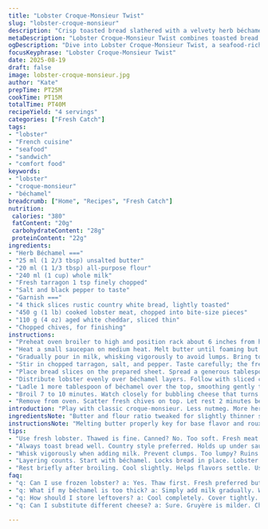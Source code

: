 ```yaml
---
title: "Lobster Croque-Monsieur Twist"
slug: "lobster-croque-monsieur"
description: "Crisp toasted bread slathered with a velvety herb béchamel sauce, layered with fresh cooked lobster chunks and creamy aged cheddar. A hint of fresh tarragon amps the béchamel, swapping classic nutmeg for something brighter. Quick broil to golden-brown lava cheese and bubbling béchamel. Ready in under an hour. Ideal for seafood fans craving a classic with bold upgrades and solid kitchen tactics."
metaDescription: "Lobster Croque-Monsieur Twist combines toasted bread with herb béchamel, lobster, and aged cheddar for a seafood delight in under an hour."
ogDescription: "Dive into Lobster Croque-Monsieur Twist, a seafood-rich dish layered with creamy béchamel and bubbling cheddar, ready in under an hour."
focusKeyphrase: "Lobster Croque-Monsieur Twist"
date: 2025-08-19
draft: false
image: lobster-croque-monsieur.jpg
author: "Kate"
prepTime: PT25M
cookTime: PT15M
totalTime: PT40M
recipeYield: "4 servings"
categories: ["Fresh Catch"]
tags:
- "lobster"
- "French cuisine"
- "seafood"
- "sandwich"
- "comfort food"
keywords:
- "lobster"
- "croque-monsieur"
- "béchamel"
breadcrumb: ["Home", "Recipes", "Fresh Catch"]
nutrition: 
 calories: "380"
 fatContent: "20g"
 carbohydrateContent: "28g"
 proteinContent: "22g"
ingredients:
- "Herb Béchamel ==="
- "25 ml (1 2/3 tbsp) unsalted butter"
- "20 ml (1 1/3 tbsp) all-purpose flour"
- "240 ml (1 cup) whole milk"
- "Fresh tarragon 1 tsp finely chopped"
- "Salt and black pepper to taste"
- "Garnish ==="
- "4 thick slices rustic country white bread, lightly toasted"
- "450 g (1 lb) cooked lobster meat, chopped into bite-size pieces"
- "110 g (4 oz) aged white cheddar, sliced thin"
- "Chopped chives, for finishing"
instructions:
- "Preheat oven broiler to high and position rack about 6 inches from heat source. Line baking sheet with parchment."
- "Heat a small saucepan on medium heat. Melt butter until foaming but not browned. Whisk in flour, keep stirring for 90 seconds to cook out raw taste but don’t let it color."
- "Gradually pour in milk, whisking vigorously to avoid lumps. Bring to a bare simmer, whisking constantly. The sauce should thicken and coat the back of a spoon in about 4 minutes."
- "Stir in chopped tarragon, salt, and pepper. Taste carefully; the fresh herb will change profile from classic nutmeg béchamel. Remove from heat before sauce gets too thick; it will thicken more as it cools."
- "Place bread slices on the prepared sheet. Spread a generous tablespoon of béchamel over each slice."
- "Distribute lobster evenly over béchamel layers. Follow with sliced cheddar, layering it to cover lobster pieces without overcrowding."
- "Ladle 1 more tablespoon of béchamel over the top, smoothing gently to cover cheese and edges just so. Season lightly with pepper."
- "Broil 7 to 10 minutes. Watch closely for bubbling cheese that turns golden and slightly browned at edges, béchamel should be hot and gently gratinéed—not dried out or burnt."
- "Remove from oven. Scatter fresh chives on top. Let rest 2 minutes before serving to let bubbling cool slightly and flavors meld."
introduction: "Play with classic croque-monsieur. Less nutmeg. More herbs. Swap mid-range Pied-de-Vent style cheese for aged cheddar that melts but also bites back with sharpness—fights lobster sweetness thoughtfully. Toast bread robustly; it holds up under béchamel and cheese without soggy fails. Lobster bites pack ocean umami that makes croque a seafood heavyweight. High broil blast necessary. Cheese bubbling to brown, béchamel just barely bronzed, not cracked or dried. Timing flexible but watch cues: cheese melting, bubbling, edges crisping. Stop right then. Chives finish with fresh hit. Butter-flour cooking trick avoids clumps. No rush warming milk in pan; temp control crucial. Béchamel thickness key—too thin runs off, too thick chokes the bite."
ingredientsNote: "Butter and flour ratio tweaked for slightly thinner sauce than traditional béchamel to keep lobster front and center, not drowned. Milk adjusted to whole milk for richer flavor and velvety texture but adjust if using low-fat—might taste thin. Fresh tarragon instead of nutmeg for a lively twist—if unavailable, substitute fresh dill or omit altogether. Cheddar swaps classic Pied-de-Vent for sharper bite; if you prefer milder, use Gruyère or young Comté. Rustic country bread preferred over white square for better texture and chew under béchamel moisture; white square can fall apart. Lobster must be cooked but cool before adding, so you preserve sweet texture and avoid overcooking. Use fresh or thawed lobster; canned lobster is a no-go here, too soft. Fresh chives finish adds sharpness and color without overpowering."
instructionsNote: "Melting butter properly key for base flavor and roux consistency; too hot will brown too soon, imparting bitter notes. Whisk flour constantly to cook out raw starch flavor. Incorporate milk gradually; whisk vigorously at all times to prevent lumps—clumps create undesired gritty texture. Bring béchamel to gentle simmer, not full boil—milk proteins can scorch. Watch sauce thickness by spoon test: thick enough to coat back but still pourable. Layer building critical: béchamel first locks bread; seafood next, so it warms without cooking further; cheese last to melt and bind. Broil timing depends on oven strength—watch cheese for visual cues: bubbly, golden with brown spots. Pull early if smell turns strong or edges too browned. Let rest briefly post-oven even if impatience gnaws; sauce firms up slightly, lobster flavors settle. Use parchment under bread for easy cleanup and to promote even toasting on bottoms. Avoid soggy underside by grilling breads in advance."
tips:
- "Use fresh lobster. Thawed is fine. Canned? No. Too soft. Fresh meat holds shape, adds texture. Cooked beforehand. Don’t overcook while melting. Cheddar must bite back."
- "Always toast bread well. Country style preferred. Holds up under sauce. White square bread risks sogginess. Keep it dry. Parchment helps evenly toast. Watch for color changes—golden."
- "Whisk vigorously when adding milk. Prevent clumps. Too lumpy? Ruins béchamel. Thin sauce? Fix it; thicken or reduce. Too thick? Milk in. Consistency key. Spoon test, coat back."
- "Layering counts. Start with béchamel. Locks bread in place. Lobster next, warms but doesn’t cook. Cheese last; creates binding. Broil close. Watch it closely—bubbling plus golden cheese."
- "Rest briefly after broiling. Cool slightly. Helps flavors settle. Use fresh herbs like chives as a finishing touch. Adds zing without overpowering. Always add right before serving."
faq:
- "q: Can I use frozen lobster? a: Yes. Thaw first. Fresh preferred but frozen works. Just avoid canned, too mushy. Watch doneness during baking."
- "q: What if my béchamel is too thick? a: Simply add milk gradually. Whisk in while heating lightly. Aim for smooth, pourable. Not runny or thick."
- "q: How should I store leftovers? a: Cool completely. Cover tightly. Fridge for 2-3 days maximum. Reheat gently; either microwave or oven. Watch for drying out."
- "q: Can I substitute different cheese? a: Sure. Gruyère is milder. Cheddar holds flavors well though. Young Comté is another option. Experiment to find balance you like."

---
```

